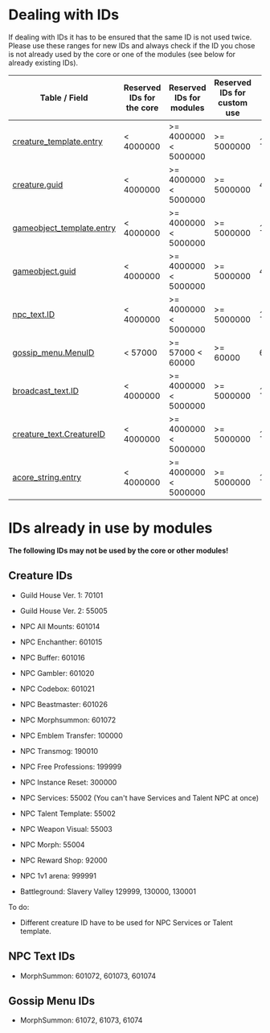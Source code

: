 # Dealing with IDs

If dealing with IDs it has to be ensured that the same ID is not used twice. Please use these ranges for new IDs and always check if the ID you chose is not already used by the core or one of the modules (see below for already existing IDs).

| Table / Field                                          | Reserved IDs for the core | Reserved IDs for modules | Reserved IDs for custom use | Max value  |
|--------------------------------------------------------|---------------------------|--------------------------|-----------------------------|------------|
| [creature_template.entry](creature_template#entry)     | < 4000000                 | >= 4000000 < 5000000     | >= 5000000                  | 16777215   |
| [creature.guid](creature#guid)                         | < 4000000                 | >= 4000000 < 5000000     | >= 5000000                  | 4294967295 |
| [gameobject_template.entry](gameobject_template#entry) | < 4000000                 | >= 4000000 < 5000000     | >= 5000000                  | 16777215   |
| [gameobject.guid](gameobject#guid)                     | < 4000000                 | >= 4000000 < 5000000     | >= 5000000                  | 4294967295 |
| [npc_text.ID](npc_text#id)                             | < 4000000                 | >= 4000000 < 5000000     | >= 5000000                  | 16777215   |
| [gossip_menu.MenuID](gossip_menu#menuid)               | < 57000                   | >= 57000 < 60000         | >= 60000                    | 65535      |
| [broadcast_text.ID](broadcast_text#id)                 | < 4000000                 | >= 4000000 < 5000000     | >= 5000000                  | 16777215   |
| [creature_text.CreatureID](creature_text#creatureid)   | < 4000000                 | >= 4000000 < 5000000     | >= 5000000                  | 16777215   |
| [acore_string.entry](acore_string#entry)               | < 4000000                 | >= 4000000 < 5000000     | >= 5000000                  | 16777215   |


# IDs already in use by modules

**The following IDs may not be used by the core or other modules!**


## Creature IDs

- Guild House Ver. 1: 70101
- Guild House Ver. 2: 55005

- NPC All Mounts: 601014
- NPC Enchanther: 601015
- NPC Buffer: 601016
- NPC Gambler: 601020
- NPC Codebox: 601021
- NPC Beastmaster: 601026
- NPC Morphsummon: 601072

- NPC Emblem Transfer: 100000
- NPC Transmog: 190010
- NPC Free Professions: 199999
- NPC Instance Reset: 300000

- NPC Services: 55002 (You can't have Services and Talent NPC at once)
- NPC Talent Template: 55002
- NPC Weapon Visual: 55003
- NPC Morph: 55004
- NPC Reward Shop: 92000
- NPC 1v1 arena: 999991

- Battleground: Slavery Valley 129999, 130000, 130001


To do:

* Different creature ID have to be used for NPC Services or Talent template.


## NPC Text IDs

- MorphSummon: 601072, 601073, 601074


## Gossip Menu IDs

- MorphSummon: 61072, 61073, 61074
